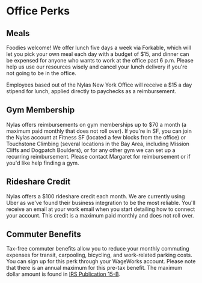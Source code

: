 # Office Perks

## Meals

Foodies welcome! We offer lunch five days a week via Forkable, which will let you pick your own meal each day with a budget of $15, and dinner can be expensed for anyone who wants to work at the office past 6 p.m. Please help us use our resources wisely and cancel your lunch delivery if you're not going to be in the office.

Employees based out of the Nylas New York Office will receive a $15 a day stipend for lunch, applied directly to paychecks as a reimbursement.

## Gym Membership

Nylas offers reimbursements on gym memberships up to $70 a month (a maximum paid monthly that does not roll over). If you're in SF, you can join the Nylas account at Fitness SF (located a few blocks from the office) or Touchstone Climbing (several locations in the Bay Area, including Mission Cliffs and Dogpatch Boulders), or for any other gym we can set up a recurring reimbursement. Please contact Margaret for reimbursement or if you'd like help finding a gym.

## Rideshare Credit

Nylas offers a $100 rideshare credit each month. We are currently using Uber as we've found their business integration to be the most reliable. You'll receive an email at your work email when you start detailing how to connect your account. This credit is a maximum paid monthly and does not roll over.

## Commuter Benefits

Tax-free commuter benefits allow you to reduce your monthly commuting expenses for transit, carpooling, bicycling, and work-related parking costs. You can sign up for this perk through your WageWorks account. Please note that there is an annual maximum for this pre-tax benefit. The maximum dollar amount is found in [IRS Publication 15-B](http://www.irs.gov/publications/p15b/ar02.html#en_US_2013_publink1000193740).


